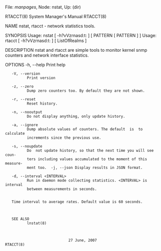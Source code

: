File: *manpages*,  Node: nstat,  Up: (dir)

RTACCT(8)                   System Manager's Manual                  RTACCT(8)



NAME
       nstat, rtacct - network statistics tools.


SYNOPSIS
       Usage: nstat [ -h?vVzrnasd:t: ] [ PATTERN [ PATTERN ] ]
       Usage: rtacct [ -h?vVzrnasd:t: ] [ ListOfRealms ]


DESCRIPTION
       nstat  and  rtacct are simple tools to monitor kernel snmp counters and
       network interface statistics.


OPTIONS
       -h, --help Print help

       -V, --version
              Print version

       -z, --zero
              Dump zero counters too. By default they are not shown.

       -r, --reset
              Reset history.

       -n, --nooutput
              Do not display anything, only update history.

       -a, --ignore
              Dump absolute values of counters. The default  is  to  calculate
              increments since the previous use.

       -s, --noupdate
              Do  not update history, so that the next time you will see coun-
              ters including values accumulated to the moment of this measure-
              ment too.  -j, --json Display results in JSON format.

       -d, --interval <INTERVAL>
              Run in daemon mode collecting statistics. <INTERVAL> is interval
              between measurements in seconds.


       Time interval to average rates. Default value is 60 seconds.



       SEE ALSO
              lnstat(8)



                                 27 June, 2007                       RTACCT(8)
